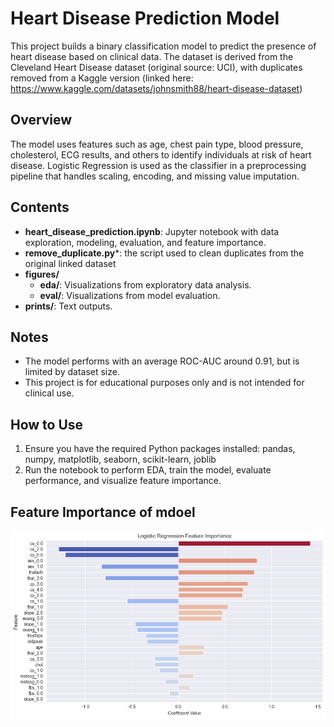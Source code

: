 # Heart Disease Prediction Model

This project builds a binary classification model to predict the presence of heart disease based on clinical data. The dataset is derived from the Cleveland Heart Disease dataset (original source: UCI), with duplicates removed from a Kaggle version (linked here: https://www.kaggle.com/datasets/johnsmith88/heart-disease-dataset)

## Overview

The model uses features such as age, chest pain type, blood pressure, cholesterol, ECG results, and others to identify individuals at risk of heart disease. Logistic Regression is used as the classifier in a preprocessing pipeline that handles scaling, encoding, and missing value imputation.

## Contents

- **heart_disease_prediction.ipynb**: Jupyter notebook with data exploration, modeling, evaluation, and feature importance.
- **remove_duplicate.py***: the script used to clean duplicates from the original linked dataset
- **figures/**
  - **eda/**: Visualizations from exploratory data analysis.
  - **eval/**:  Visualizations from model evaluation.
- **prints/**: Text outputs.


## Notes

- The model performs with an average ROC-AUC around 0.91, but is limited by dataset size.
- This project is for educational purposes only and is not intended for clinical use.


## How to Use

1. Ensure you have the required Python packages installed: pandas, numpy, matplotlib, seaborn, scikit-learn, joblib
2. Run the notebook to perform EDA, train the model, evaluate performance, and visualize feature importance.


## Feature Importance of mdoel
![Feature Importance](figures/eval/feature_importance.png)